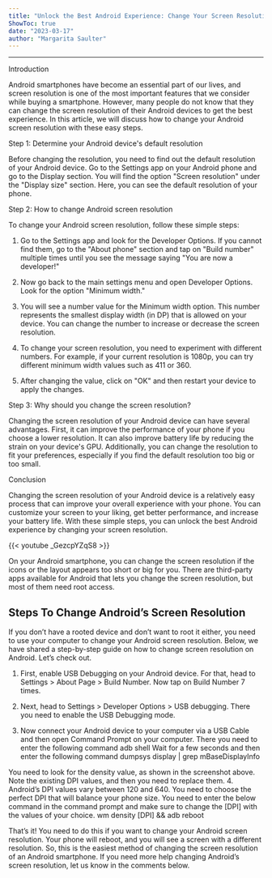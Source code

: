 ```yaml
---
title: "Unlock the Best Android Experience: Change Your Screen Resolution with These Easy Steps!"
ShowToc: true 
date: "2023-03-17"
author: "Margarita Saulter"
---
```

*****
Introduction

Android smartphones have become an essential part of our lives, and screen resolution is one of the most important features that we consider while buying a smartphone. However, many people do not know that they can change the screen resolution of their Android devices to get the best experience. In this article, we will discuss how to change your Android screen resolution with these easy steps.

Step 1: Determine your Android device's default resolution

Before changing the resolution, you need to find out the default resolution of your Android device. Go to the Settings app on your Android phone and go to the Display section. You will find the option "Screen resolution" under the "Display size" section. Here, you can see the default resolution of your phone.

Step 2: How to change Android screen resolution

To change your Android screen resolution, follow these simple steps:

1. Go to the Settings app and look for the Developer Options. If you cannot find them, go to the "About phone" section and tap on "Build number" multiple times until you see the message saying "You are now a developer!"

2. Now go back to the main settings menu and open Developer Options. Look for the option "Minimum width."

3. You will see a number value for the Minimum width option. This number represents the smallest display width (in DP) that is allowed on your device. You can change the number to increase or decrease the screen resolution. 

4. To change your screen resolution, you need to experiment with different numbers. For example, if your current resolution is 1080p, you can try different minimum width values such as 411 or 360. 

5. After changing the value, click on "OK" and then restart your device to apply the changes.

Step 3: Why should you change the screen resolution?

Changing the screen resolution of your Android device can have several advantages. First, it can improve the performance of your phone if you choose a lower resolution. It can also improve battery life by reducing the strain on your device's GPU. Additionally, you can change the resolution to fit your preferences, especially if you find the default resolution too big or too small.

Conclusion

Changing the screen resolution of your Android device is a relatively easy process that can improve your overall experience with your phone. You can customize your screen to your liking, get better performance, and increase your battery life. With these simple steps, you can unlock the best Android experience by changing your screen resolution.

{{< youtube _GezcpYZqS8 >}} 



On your Android smartphone, you can change the screen resolution if the icons or the layout appears too short or big for you. There are third-party apps available for Android that lets you change the screen resolution, but most of them need root access.

 
## Steps To Change Android’s Screen Resolution


If you don’t have a rooted device and don’t want to root it either, you need to use your computer to change your Android screen resolution. Below, we have shared a step-by-step guide on how to change screen resolution on Android. Let’s check out.
1. First, enable USB Debugging on your Android device. For that, head to Settings > About Page > Build Number. Now tap on Build Number 7 times.
2. Next, head to Settings > Developer Options > USB debugging. There you need to enable the USB Debugging mode.

3. Now connect your Android device to your computer via a USB Cable and then open Command Prompt on your computer. There you need to enter the following command
adb shell
Wait for a few seconds and then enter the following command
dumpsys display | grep mBaseDisplayInfo

You need to look for the density value, as shown in the screenshot above. Note the existing DPI values, and then you need to replace them.
4. Android’s DPI values vary between 120 and 640. You need to choose the perfect DPI that will balance your phone size. You need to enter the below command in the command prompt and make sure to change the [DPI] with the values of your choice.
wm density [DPI] && adb reboot

That’s it! You need to do this if you want to change your Android screen resolution. Your phone will reboot, and you will see a screen with a different resolution.
So, this is the easiest method of changing the screen resolution of an Android smartphone. If you need more help changing Android’s screen resolution, let us know in the comments below.




